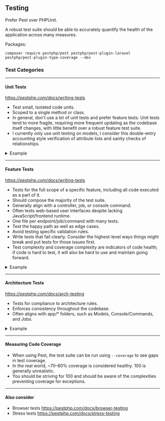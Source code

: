 ## Testing

Prefer Pest over PHPUnit.

A robust test suite should be able to accurately quantify the health of the application across many measures.

Packages:

`composer require pestphp/pest pestphp/pest-plugin-laravel pestphp/pest-plugin-type-coverage --dev`

### Test Categories

---

#### Unit Tests

https://pestphp.com/docs/writing-tests
 
- Test small, isolated code units.
- Scoped to a single method or class.
- In general, don't use a lot of unit tests and prefer feature tests. Unit tests tend to more fragile, requiring more frequent updating as the codebase itself changes, with little benefit over a robust feature test suite.
- I currently only use unit testing on models, I consider this double-entry accounting style verification of attribute lists and sanity checks of relationships.


<details>
<summary>Example</summary> 

A Model test, which ensures the Link model has the expected attributes and relationships:

```php
<?php

uses(Illuminate\Foundation\Testing\RefreshDatabase::class);

test('to array', function () {

    $instance = App\Models\Link::factory()->create()->refresh();

    expect(array_keys($instance->toArray()))
        ->toBe([
            'id',
            'uuid',
            'user_id',
            'link_group_id',
            'slug',
            'name',
            'url',
            'sequence',
            'created_at',
            'updated_at',
        ]);
});

test('relations', function () {

    $instance = App\Models\Link::factory()->create()->refresh();

    expect($instance->linkGroup)->toBeInstanceOf(App\Models\LinkGroup::class);
});
```

</details>

--- 

#### Feature Tests

https://pestphp.com/docs/writing-tests

- Tests for the full scope of a specific feature, including all code executed as a part of it.
- Should compose the majority of the test suite.
- Generally align with a controller, job, or console command.
- Often tests web-based user interfaces despite lacking JavaScript/frontend runtime.
- One file per endpoint/job/command with many tests.
- Test the happy path as well as edge cases.
- Avoid testing specific validation rules.
- Write tests that fail clearly. Consider the highest-level ways things might break and put tests for those issues first.
- Test complexity and coverage complexity are indicators of code health; if code is hard to test, it will also be hard to use and maintain going forward.


<details>
<summary>Example</summary> 

A set of tests against an update endpoint for a LinkGroup model

```php
<?php

namespace Tests\Feature\Http\Controllers\Ajax\LinkGroup\Link\Sequence;

use App\Models\Link;
use App\Models\LinkGroup;
use App\Models\User;
use Illuminate\Foundation\Testing\RefreshDatabase;
use Tests\TestCase;

class UpdateControllerTest extends TestCase
{
    use RefreshDatabase;

    public function test_returns_200(): void
    {
        $user = User::factory()->create();

        $linkGroup = LinkGroup::factory()->create([
            'user_id' => $user->id,
        ])->fresh();

        $link = Link::factory()->create([
            'user_id' => $user->id,
        ]);

        $response = $this
            ->actingAs($user)
            ->put(
                route('ajax.link-groups.links.sequence', ['linkGroup' => $linkGroup->uuid]),
                [
                    'links' => [
                        0 => $link->uuid,
                    ],
                ]
            );

        $response->assertStatus(200);
    }

    public function test_returns_302_when_unauthorized(): void
    {
        $user = User::factory()->create();

        $linkGroup = LinkGroup::factory()->create([
            'user_id' => $user->id,
        ])->fresh();

        $link = Link::factory()->create([
            'user_id' => $user->id,
        ]);

        $response = $this
            ->put(
                route('ajax.link-groups.links.sequence', ['linkGroup' => $linkGroup->uuid]),
                [
                    'links' => [
                        0 => $link->uuid,
                    ],
                ]
            );

        $response->assertStatus(302);
    }

    public function test_updates_link(): void
    {
        $user = User::factory()->create();

        $linkGroup = LinkGroup::factory()->create([
            'user_id' => $user->id,
        ])->fresh();

        $linkOne = Link::factory()->create([
            'user_id' => $user->id,
            'sequence' => 10,
        ]);

        $linkTwo = Link::factory()->create([
            'user_id' => $user->id,
            'sequence' => 20,
        ]);

        $response = $this
            ->actingAs($user)
            ->put(
                route('ajax.link-groups.links.sequence', ['linkGroup' => $linkGroup->uuid]),
                [
                    'links' => [
                        0 => $linkTwo->uuid,
                        1 => $linkOne->uuid,
                    ],
                ]
            );

        $response->assertStatus(200);

        $this->assertDatabaseHas('links', [
            'uuid' => $linkOne->uuid,
            'name' => $linkOne->name,
            'user_id' => $user->id,
            'sequence' => 1,
        ]);
        $this->assertDatabaseHas('links', [
            'uuid' => $linkTwo->uuid,
            'name' => $linkTwo->name,
            'user_id' => $user->id,
            'sequence' => 0,
        ]);
    }

    public function test_links_are_required(): void
    {
        $user = User::factory()->create();

        $linkGroup = LinkGroup::factory()->create([
            'user_id' => $user->id,
        ])->fresh();

        $linkOne = Link::factory()->create([
            'user_id' => $user->id,
            'sequence' => 10,
        ]);

        $linkTwo = Link::factory()->create([
            'user_id' => $user->id,
            'sequence' => 20,
        ]);

        $response = $this
            ->actingAs($user)
            ->put(
                route('ajax.link-groups.links.sequence', ['linkGroup' => $linkGroup->uuid]),
                [
                    'links' => [
                        //
                    ],
                ]
            );

        $response->assertStatus(302);

        $this->assertDatabaseMissing('links', [
            'uuid' => $linkOne->uuid,
            'name' => $linkOne->name,
            'user_id' => $user->id,
            'sequence' => 1,
        ]);
        $this->assertDatabaseHas('links', [
            'uuid' => $linkOne->uuid,
            'name' => $linkOne->name,
            'user_id' => $user->id,
            'sequence' => 10,
        ]);
    }
}
```

</details>

--- 

#### Architecture Tests

https://pestphp.com/docs/arch-testing 

- Tests for compliance to architecture rules.
- Enforces consistency throughout the codebase.
- Often aligns with app/* folders, such as Models, Console/Commands, and Jobs.


<details>
<summary>Example</summary> 

An architectural test for the contents of app/Http/Controllers

```php
<?php

use App\Http\Controllers\Controller;

arch('controllers')
    ->expect('App\Http\Controllers')
    ->toHaveSuffix('Controller')
    ->toBeClasses()
    ->toBeFinal()
    ->ignoring([
        Controller::class,
    ])
    ->toImplementNothing()
    ->toExtend(Controller::class)
    ->toBeInvokable();
```

</details>


--- 

#### Measuring Code Coverage

- When using Pest, the test suite can be run using `--coverage` to see gaps in test coverage.
- In the real world, ~70–80% coverage is considered healthy. 100 is generally unrealistic.
- You should be striving for 100 and should be aware of the complexities preventing coverage for exceptions.

---

#### Also consider

- Browser tests https://pestphp.com/docs/browser-testing
- Stress tests https://pestphp.com/docs/stress-testing